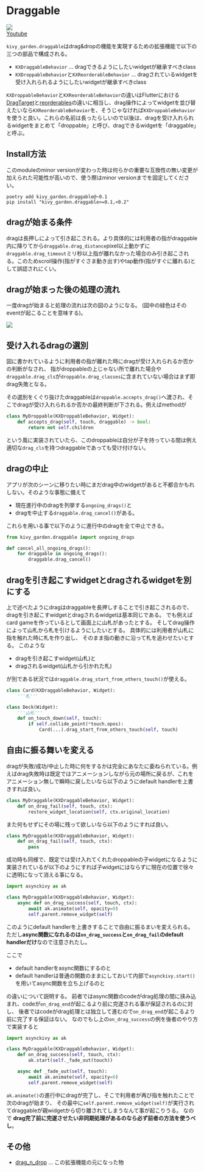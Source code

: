 # Draggable

![](http://img.youtube.com/vi/CjiRZjiSqgA/0.jpg)  
[Youtube][youtube]  

`kivy_garden.draggable`はdrag&dropの機能を実現するための拡張機能で以下の三つの部品で構成される。

- `KXDraggableBehavior` ... dragできるようにしたいwidgetが継承すべきclass
- `KXDroppableBehavior`と`KXReorderableBehavior` ... dragされているwidgetを受け入れられるようにしたいwidgetが継承すべきclass

`KXDroppableBehavior`と`KXReorderableBehavior`の違いはFlutterにおける[DragTarget][flutter_draggable_video]と[reorderables][flutter_reorderables]の違いに相当し、drag操作によってwidgetを並び替えたいなら`KXReorderableBehavior`を、そうじゃなければ`KXDroppableBehavior`を使うと良い。これらの名前は長ったらしいので以後は、dragを受け入れられるwidgetをまとめて「droppable」と呼び、dragできるwidgetを「draggable」と呼ぶ。

## Install方法

このmoduleのminor versionが変わった時は何らかの重要な互換性の無い変更が加えられた可能性が高いので、使う際はminor versionまでを固定してください。

```
poetry add kivy_garden.draggable@~0.1
pip install "kivy_garden.draggable>=0.1,<0.2"
```

## dragが始まる条件

dragは長押しによって引き起こされる。より具体的には利用者の指がdraggable内に降りてから`draggable.drag_distance`pixel以上動かずに`draggable.drag_timeout`ミリ秒以上指が離れなかった場合のみ引き起こされる。このためscroll操作(指がすぐさま動き出す)やtap動作(指がすぐに離れる)として誤認されにくい。

## dragが始まった後の処理の流れ

一度dragが始まると処理の流れは次の図のようになる。
(図中の緑色はそのeventが起こることを意味する)。

![](doc/source/images/drag_flowchart_jp.png)

## 受け入れるdragの選別

図に書かれているように利用者の指が離れた時にdragが受け入れられるか否かの判断がなされ、
指がdroppableの上じゃない所で離れた場合や`draggable.drag_cls`が`droppable.drag_classes`に含まれていない場合はまず即drag失敗となる。

その選別をくぐり抜けたdraggableは`droppable.accepts_drag()`へ渡され、そこでdragが受け入れられるか否かの最終判断が下される。例えばmethodが

```python
class MyDroppable(KXDroppableBehavior, Widget):
    def accepts_drag(self, touch, draggable) -> bool:
        return not self.children
```

という風に実装されていたら、このdroppableは自分が子を持っている間は例え適切な`drag_cls`を持つdraggableであっても受け付けない。

## dragの中止

アプリが次のシーンに移りたい時にまだdrag中のwidgetがあると不都合かもれしない。そのような事態に備えて

- 現在進行中のdragを列挙する`ongoing_drags()`と
- dragを中止する`draggable.drag_cancel()`がある。

これらを用いる事で以下のように進行中のdragを全て中止できる。

```python
from kivy_garden.draggable import ongoing_drags

def cancel_all_ongoing_drags():
    for draggable in ongoing_drags():
        draggable.drag_cancel()
```

## dragを引き起こすwidgetとdragされるwidgetを別にする

上で述べたようにdragはdraggableを長押しすることで引き起こされるので、
dragを引き起こすwidgetとdragされるwidgetは基本同じである。
でも例えばcard gameを作っているとして画面上に山札があったとする。
そしてdrag操作によって山札から札を引けるようにしたいとする。
具体的には利用者が山札に指を触れた時に札を作り出し、
そのまま指の動きに沿って札を追わせたいとする。
このような

- dragを引き起こすwidget(山札)と
- dragされるwidget(山札から引かれた札)

が別である状況では`draggable.drag_start_from_others_touch()`が使える。

```python
class Card(KXDraggableBehavior, Widget):
    '''札'''

class Deck(Widget):
    '''山札'''
    def on_touch_down(self, touch):
        if self.collide_point(*touch.opos):
            Card(...).drag_start_from_others_touch(self, touch)
```

## 自由に振る舞いを変える

dragが失敗/成功/中止した時に何をするかは完全にあなたに委ねられている。例えばdrag失敗時は既定ではアニメーションしながら元の場所に戻るが、これをアニメーション無しで瞬時に戻したいなら以下のようにdefault handlerを上書きすれば良い。

```python
class MyDraggable(KXDraggableBehavior, Widget):
    def on_drag_fail(self, touch, ctx):
        restore_widget_location(self, ctx.original_location)
```

また何もせずにその場に残って欲しいなら以下のようにすれば良い。

```python
class MyDraggable(KXDraggableBehavior, Widget):
    def on_drag_fail(self, touch, ctx):
        pass
```

成功時も同様で、既定では受け入れてくれたdroppableの子widgetになるように実装されているが以下のようにすれば子widgetにはならずに現在の位置で徐々に透明になって消える事になる。

```python
import asynckivy as ak

class MyDraggable(KXDraggableBehavior, Widget):
    async def on_drag_success(self, touch, ctx):
        await ak.animate(self, opacity=0)
        self.parent.remove_widget(self)
```

このようにdefault handlerを上書きすることで自由に振るまいを変えられる。
ただし**async関数になれるのは`on_drag_success`と`on_drag_fail`のdefault handlerだけ**なので注意されたし。

ここで

- default handlerをasync関数にするのと
- default handlerは普通の関数のままにしておいて内部で`asynckivy.start()`を用いてasync関数を立ち上げるのと

の違いについて説明する。
前者ではasync関数のcodeがdrag処理の間に挟み込まれ、codeが`on_drag_end`が起こるより前に完遂される事が保証されるのに対し、
後者ではcodeがdrag処理とは独立して進むので`on_drag_end`が起こるより前に完了する保証はない。
なのでもし上の`on_drag_success`の例を後者のやり方で実装すると

```python
import asynckivy as ak

class MyDraggable(KXDraggableBehavior, Widget):
    def on_drag_success(self, touch, ctx):
        ak.start(self._fade_out(touch))

    async def _fade_out(self, touch):
        await ak.animate(self, opacity=0)
        self.parent.remove_widget(self)
```

`ak.animate()`の進行中にdragが完了し、そこで利用者が再び指を触れたことで次のdragが始まり、
その最中に`self.parent.remove_widget(self)`が実行されてdraggableが親widgetから切り離されてしまうなんて事が起こりうる。
なので **drag完了前に完遂させたい非同期処理があるのなら必ず前者の方法を使うべし**。

## その他

- [drag_n_drop][drag_n_drop] ... この拡張機能の元になった物

[flutter_draggable_video]:https://youtu.be/QzA4c4QHZCY
[flutter_reorderables]:https://pub.dev/packages/reorderables
[drag_n_drop]:https://github.com/kivy-garden/drag_n_drop
[youtube]:https://www.youtube.com/playlist?list=PLNdhqAjzeEGiepWKfP43Dh7IWqn3cQtpQ
